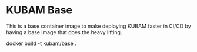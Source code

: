 # KUBAM Base

This is a base container image to make deploying KUBAM faster in CI/CD by having a base image that does the heavy lifting. 

docker build -t kubam/base . 